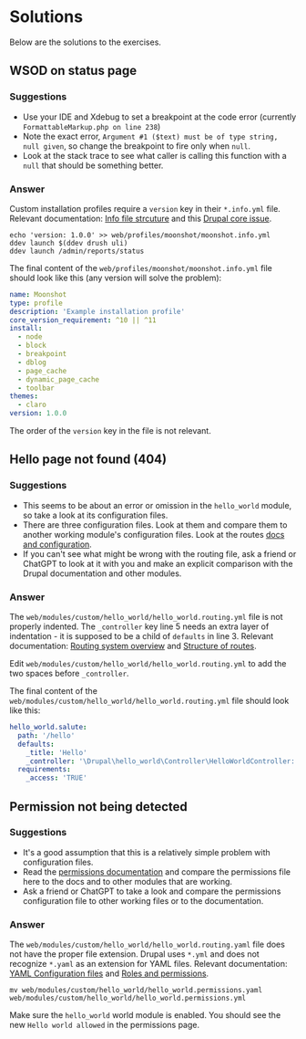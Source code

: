# Solutions

Below are the solutions to the exercises.


## WSOD on status page

### Suggestions

* Use your IDE and Xdebug to set a breakpoint at the code error (currently `FormattableMarkup.php on line 238`)
* Note the exact error, `Argument #1 ($text) must be of type string, null given`, so change the breakpoint to fire only when `null`.
* Look at the stack trace to see what caller is calling this function with a `null` that should be something better.

### Answer

Custom installation profiles require a `version` key in their `*.info.yml` file. Relevant documentation: [Info file strcuture](https://www.drupal.org/docs/develop/creating-modules/let-drupal-know-about-your-module-with-an-infoyml-file) and this [Drupal core issue](https://www.drupal.org/project/drupal/issues/3270892).

```
echo 'version: 1.0.0' >> web/profiles/moonshot/moonshot.info.yml
ddev launch $(ddev drush uli)
ddev launch /admin/reports/status
```

The final content of the `web/profiles/moonshot/moonshot.info.yml` file should look like this (any version will solve the problem):

```yaml
name: Moonshot
type: profile
description: 'Example installation profile'
core_version_requirement: ^10 || ^11
install:
  - node
  - block
  - breakpoint
  - dblog
  - page_cache
  - dynamic_page_cache
  - toolbar
themes:
  - claro
version: 1.0.0
```

The order of the `version` key in the file is not relevant.


## Hello page not found (404)

### Suggestions

* This seems to be about an error or omission in the `hello_world` module, so take a look at its configuration files.
* There are three configuration files. Look at them and compare them to another working module's configuration files. Look at the routes [docs and configuration](https://www.drupal.org/docs/drupal-apis/routing-system/structure-of-routes).
* If you can't see what might be wrong with the routing file, ask a friend or ChatGPT to look at it with you and make an explicit comparison with the Drupal documentation and other modules.

### Answer

The `web/modules/custom/hello_world/hello_world.routing.yml` file is not properly indented. The `_controller` key line 5 needs an extra layer of indentation - it is supposed to be a child of `defaults` in line 3. Relevant documentation: [Routing system overview](https://www.drupal.org/docs/drupal-apis/routing-system/routing-system-overview) and [Structure of routes](https://www.drupal.org/docs/drupal-apis/routing-system/structure-of-routes).

Edit `web/modules/custom/hello_world/hello_world.routing.yml` to add the two spaces before `_controller`.

The final content of the `web/modules/custom/hello_world/hello_world.routing.yml` file should look like this:

```yaml
hello_world.salute:
  path: '/hello'
  defaults:
    _title: 'Hello'
    _controller: '\Drupal\hello_world\Controller\HelloWorldController::salute'
  requirements:
    _access: 'TRUE'
```

## Permission not being detected

### Suggestions

* It's a good assumption that this is a relatively simple problem with configuration files.
* Read the [permissions documentation](https://www.drupal.org/docs/roles-and-permissions) and compare the permissions file here to the docs and to other modules that are working.
* Ask a friend or ChatGPT to take a look and compare the permissions configuration file to other working files or to the documentation.

### Answer

The `web/modules/custom/hello_world/hello_world.routing.yaml` file does not have the proper file extension. Drupal uses `*.yml` and does not recognize `*.yaml` as an extension for YAML files. Relevant documentation: [YAML Configuration files](https://www.drupal.org/docs/develop/coding-standards/configuration-file-coding-standards) and [Roles and permissions](https://www.drupal.org/docs/roles-and-permissions).

```
mv web/modules/custom/hello_world/hello_world.permissions.yaml web/modules/custom/hello_world/hello_world.permissions.yml
```

Make sure the `hello_world` world module is enabled. You should see the new `Hello world allowed` in the permissions page.

